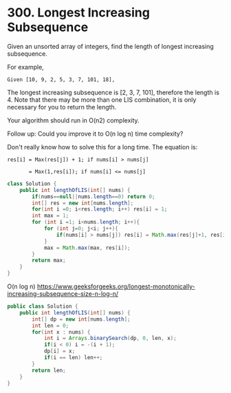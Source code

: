 # 300. Longest Increasing Subsequence

Given an unsorted array of integers, find the length of longest increasing subsequence.

For example,

```
Given [10, 9, 2, 5, 3, 7, 101, 18],
```

The longest increasing subsequence is [2, 3, 7, 101], therefore the length is 4. Note that there may be more than one LIS combination, it is only necessary for you to return the length.

Your algorithm should run in O(n2) complexity.

Follow up: Could you improve it to O(n log n) time complexity?

 
Don't really know how to solve this for a long time.
The equation is:

```
res[i] = Max(res[j]) + 1; if nums[i] > nums[j]

       = Max(1,res[i]); if nums[i] <= nums[j]
```

```java
class Solution {
    public int lengthOfLIS(int[] nums) {
        if(nums==null||nums.length==0) return 0;
        int[] res = new int[nums.length];
        for(int i =0; i<res.length; i++) res[i] = 1;
        int max = 1;
        for (int i =1; i<nums.length; i++){
            for (int j=0; j<i; j++){
                if(nums[i] > nums[j]) res[i] = Math.max(res[j]+1, res[i]);
            }
            max = Math.max(max, res[i]);
        }
        return max;
    }
}
```

O(n log n)
https://www.geeksforgeeks.org/longest-monotonically-increasing-subsequence-size-n-log-n/
```java
public class Solution {
    public int lengthOfLIS(int[] nums) {            
        int[] dp = new int[nums.length];
        int len = 0;
        for(int x : nums) {
            int i = Arrays.binarySearch(dp, 0, len, x);
            if(i < 0) i = -(i + 1);
            dp[i] = x;
            if(i == len) len++;
        }
        return len;
    }
}
```
